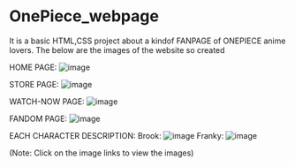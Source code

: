 # OnePiece_webpage
It is a basic HTML,CSS project about a kindof FANPAGE of ONEPIECE anime lovers.
The below are the images of the website so created

HOME PAGE:
![image](https://github.com/anusar01/OnePiece_webpage/assets/113662816/3f8bb142-9eaf-4574-a2f6-5233f90c865b)

STORE PAGE:
![image](https://github.com/anusar01/OnePiece_webpage/assets/113662816/58edb76b-2468-431d-a2db-21e0fd5e771a)

WATCH-NOW PAGE:
![image](https://github.com/anusar01/OnePiece_webpage/assets/113662816/d33e1cac-6f9c-4afc-b889-41e7cfe4de51)

FANDOM PAGE:
![image](https://github.com/anusar01/OnePiece_webpage/assets/113662816/f4fdc943-04a8-4900-bf43-60b9d1daedd3)

EACH CHARACTER DESCRIPTION:
Brook:  ![image](https://github.com/anusar01/OnePiece_webpage/assets/113662816/6e6b7730-23d9-457a-b6b5-00952687c5b0)
Franky:  ![image](https://github.com/anusar01/OnePiece_webpage/assets/113662816/a637c16d-1800-4bf6-bf3e-7e338f1d77ea)


(Note: Click on the image links to view the images)
